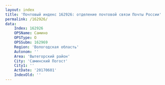 ```yaml
---
layout: index
title: 'Почтовый индекс 162926: отделение почтовой связи Почты России'
permalink: /162926/
data:
    Index: 162926
    OPSName: Самино
    OPSType: О
    OPSSubm: 162969
    Region: 'Вологодская область'
    Autonom: ''
    Area: 'Вытегорский район'
    City: 'Саминский Погост'
    City1: ''
    ActDate: '20170601'
    IndexOld: ''
---
```

